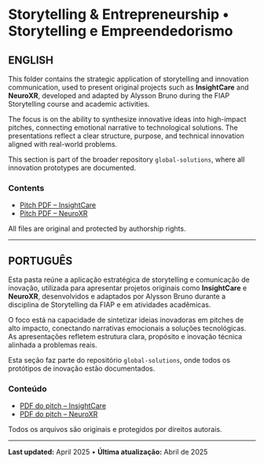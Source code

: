 # Storytelling & Entrepreneurship • Storytelling e Empreendedorismo

## ENGLISH

This folder contains the strategic application of storytelling and innovation communication, used to present original projects such as **InsightCare** and **NeuroXR**, developed and adapted by Alysson Bruno during the FIAP Storytelling course and academic activities.

The focus is on the ability to synthesize innovative ideas into high-impact pitches, connecting emotional narrative to technological solutions. The presentations reflect a clear structure, purpose, and technical innovation aligned with real-world problems.

This section is part of the broader repository `global-solutions`, where all innovation prototypes are documented.

### Contents
- [Pitch PDF – InsightCare](pitch_insightcare.pdf)
- [Pitch PDF – NeuroXR](pitch_neuroxr.pdf)

All files are original and protected by authorship rights.

---

## PORTUGUÊS

Esta pasta reúne a aplicação estratégica de storytelling e comunicação de inovação, utilizada para apresentar projetos originais como **InsightCare** e **NeuroXR**, desenvolvidos e adaptados por Alysson Bruno durante a disciplina de Storytelling da FIAP e em atividades acadêmicas.

O foco está na capacidade de sintetizar ideias inovadoras em pitches de alto impacto, conectando narrativas emocionais a soluções tecnológicas. As apresentações refletem estrutura clara, propósito e inovação técnica alinhada a problemas reais.

Esta seção faz parte do repositório `global-solutions`, onde todos os protótipos de inovação estão documentados.

### Conteúdo
- [PDF do pitch – InsightCare](pitch_insightcare.pdf)
- [PDF do pitch – NeuroXR](pitch_neuroxr.pdf)

Todos os arquivos são originais e protegidos por direitos autorais.

---

**Last updated:** April 2025 • **Última atualização:** Abril de 2025
